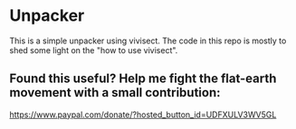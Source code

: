 # Unpacker
This is a simple unpacker using vivisect. The code in this repo is mostly to shed some light on the "how to use vivisect".



## Found this useful? Help me fight the flat-earth movement with a small contribution:
https://www.paypal.com/donate/?hosted_button_id=UDFXULV3WV5GL


